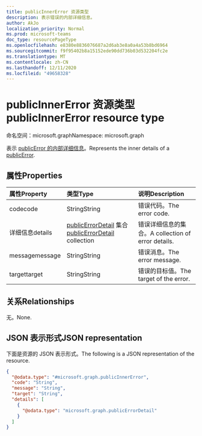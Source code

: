 ```yaml
---
title: publicInnerError 资源类型
description: 表示错误的内部详细信息。
author: AkJo
localization_priority: Normal
ms.prod: microsoft-teams
doc_type: resourcePageType
ms.openlocfilehash: e8380e8836076687a2d6ab3e8a0a4a53b8bd6964
ms.sourcegitcommit: f9f95402b8a15152ede90dd736b03d532204fc2e
ms.translationtype: MT
ms.contentlocale: zh-CN
ms.lasthandoff: 12/11/2020
ms.locfileid: "49658328"
---
```

# <a name="publicinnererror-resource-type"></a><span data-ttu-id="15c81-103">publicInnerError 资源类型</span><span class="sxs-lookup"><span data-stu-id="15c81-103">publicInnerError resource type</span></span>

<span data-ttu-id="15c81-104">命名空间：microsoft.graph</span><span class="sxs-lookup"><span data-stu-id="15c81-104">Namespace: microsoft.graph</span></span>

<span data-ttu-id="15c81-105">表示 [publicError 的内部详细信息](../resources/publicerrordetail.md)。</span><span class="sxs-lookup"><span data-stu-id="15c81-105">Represents the inner details of a [publicError](../resources/publicerrordetail.md).</span></span> 
## <a name="properties"></a><span data-ttu-id="15c81-106">属性</span><span class="sxs-lookup"><span data-stu-id="15c81-106">Properties</span></span>
|<span data-ttu-id="15c81-107">属性</span><span class="sxs-lookup"><span data-stu-id="15c81-107">Property</span></span>|<span data-ttu-id="15c81-108">类型</span><span class="sxs-lookup"><span data-stu-id="15c81-108">Type</span></span>|<span data-ttu-id="15c81-109">说明</span><span class="sxs-lookup"><span data-stu-id="15c81-109">Description</span></span>|
|:---|:---|:---|
|<span data-ttu-id="15c81-110">code</span><span class="sxs-lookup"><span data-stu-id="15c81-110">code</span></span>|<span data-ttu-id="15c81-111">String</span><span class="sxs-lookup"><span data-stu-id="15c81-111">String</span></span>|<span data-ttu-id="15c81-112">错误代码。</span><span class="sxs-lookup"><span data-stu-id="15c81-112">The error code.</span></span>|
|<span data-ttu-id="15c81-113">详细信息</span><span class="sxs-lookup"><span data-stu-id="15c81-113">details</span></span>|<span data-ttu-id="15c81-114">[publicErrorDetail](../resources/publicerrordetail.md) 集合</span><span class="sxs-lookup"><span data-stu-id="15c81-114">[publicErrorDetail](../resources/publicerrordetail.md) collection</span></span>|<span data-ttu-id="15c81-115">错误详细信息的集合。</span><span class="sxs-lookup"><span data-stu-id="15c81-115">A collection of error details.</span></span>|
|<span data-ttu-id="15c81-116">message</span><span class="sxs-lookup"><span data-stu-id="15c81-116">message</span></span>|<span data-ttu-id="15c81-117">String</span><span class="sxs-lookup"><span data-stu-id="15c81-117">String</span></span>|<span data-ttu-id="15c81-118">错误消息。</span><span class="sxs-lookup"><span data-stu-id="15c81-118">The error message.</span></span>|
|<span data-ttu-id="15c81-119">target</span><span class="sxs-lookup"><span data-stu-id="15c81-119">target</span></span>|<span data-ttu-id="15c81-120">String</span><span class="sxs-lookup"><span data-stu-id="15c81-120">String</span></span>|<span data-ttu-id="15c81-121">错误的目标值。</span><span class="sxs-lookup"><span data-stu-id="15c81-121">The target of the error.</span></span>|

## <a name="relationships"></a><span data-ttu-id="15c81-122">关系</span><span class="sxs-lookup"><span data-stu-id="15c81-122">Relationships</span></span>
<span data-ttu-id="15c81-123">无。</span><span class="sxs-lookup"><span data-stu-id="15c81-123">None.</span></span>

## <a name="json-representation"></a><span data-ttu-id="15c81-124">JSON 表示形式</span><span class="sxs-lookup"><span data-stu-id="15c81-124">JSON representation</span></span>
<span data-ttu-id="15c81-125">下面是资源的 JSON 表示形式。</span><span class="sxs-lookup"><span data-stu-id="15c81-125">The following is a JSON representation of the resource.</span></span>
<!-- {
  "blockType": "resource",
  "@odata.type": "microsoft.graph.publicInnerError"
}
-->
``` json
{
  "@odata.type": "#microsoft.graph.publicInnerError",
  "code": "String",
  "message": "String",
  "target": "String",
  "details": [
    {
      "@odata.type": "microsoft.graph.publicErrorDetail"
    }
  ]
}
```

